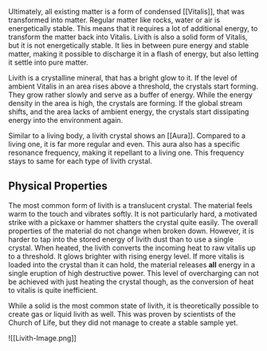 Ultimately, all existing matter is a form of condensed [[Vitalis]], that was transformed into matter. Regular matter like rocks, water or air is energetically stable. This means that it requires a lot of additional energy, to transform the matter back into Vitalis. Livith is also a solid form of Vitalis, but it is not energetically stable. It lies in between pure energy and stable matter, making it possible to discharge it in a flash of energy, but also letting it settle into pure matter. 

Livith is a crystalline mineral, that has a bright glow to it. If the level of ambient Vitalis in an area rises above a threshold, the crystals start forming. They grow rather slowly and serve as a buffer of energy. While the energy density in the area is high, the crystals are forming. If the global stream shifts, and the area lacks of ambient energy, the crystals start dissipating energy into the environment again.

Similar to a living body, a livith crystal shows an [[Aura]]. Compared to a living one, it is far more regular and even. This aura also has a specific resonance frequency, making it repellant to a living one. This frequency stays to same for each type of livith crystal. 
## Physical Properties
The most common form of livith is a translucent crystal. The material feels warm to the touch and vibrates softly. It is not particularly hard, a motivated strike with a pickaxe or hammer shatters the crystal quite easily. The overall properties of the material do not change when broken down. However, it is harder to tap into the stored energy of livith dust than to use a single crystal. When heated, the livith converts the incoming heat to raw vitalis up to a threshold. It glows brighter with rising energy level. If more vitalis is loaded into the crystal than it can hold, the material releases **all** energy in a single eruption of high destructive power. This level of overcharging can not be achieved with just heating the crystal though, as the conversion of heat to vitalis is quite inefficient.

While a solid is the most common state of livith, it is theoretically possible to create gas or liquid livith as well. This was proven by scientists of the Church of Life, but they did not manage to create a stable sample yet. 

![[Livith-Image.png]]